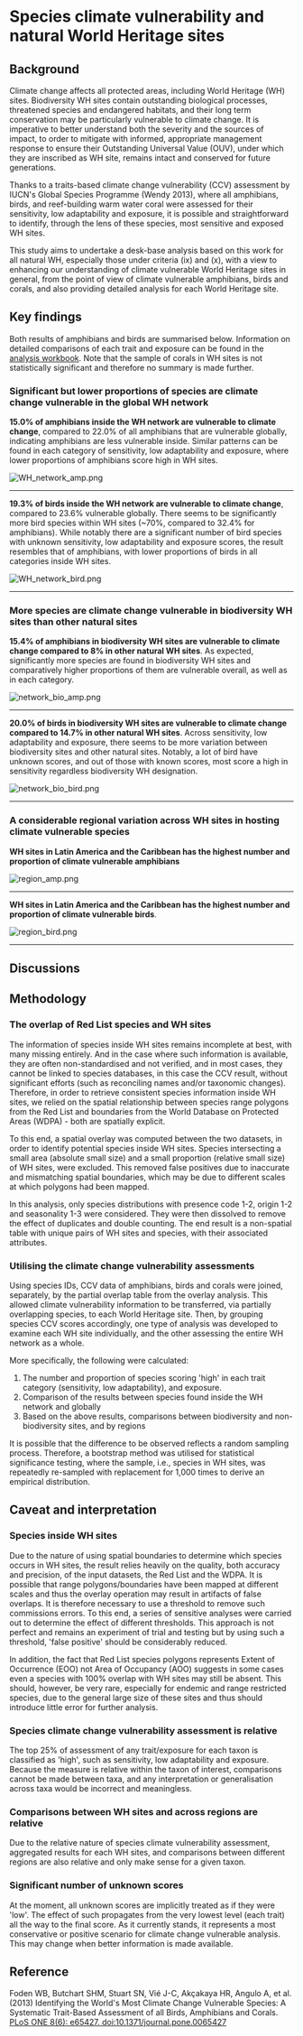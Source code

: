 # Species climate vulnerability and natural World Heritage sites

## Background

Climate change affects all protected areas, including World Heritage (WH) sites. Biodiversity WH sites contain outstanding biological processes, threatened species and endangered habitats, and their long term conservation may be particularly vulnerable to climate change. It is imperative to better understand both the severity and the sources of impact, to order to mitigate with informed, appropriate management response to ensure their Outstanding Universal Value (OUV), under which they are inscribed as WH site, remains intact and conserved for future generations.

Thanks to a traits-based climate change vulnerability (CCV) assessment by IUCN's Global Species Programme (Wendy 2013), where all amphibians, birds, and reef-building warm water coral were assessed for their sensitivity, low adaptability and exposure, it is possible and straightforward to identify, through the lens of these species, most sensitive and exposed WH sites.

This study aims to undertake a desk-base analysis based on this work for all natural WH, especially those under criteria (ix) and (x), with a view to enhancing our understanding of climate vulnerable World Heritage sites in general, from the point of view of climate vulnerable amphibians, birds and corals, and also providing detailed analysis for each World Heritage site.

## Key findings

Both results of amphibians and birds are summarised below. Information on detailed comparisons of each trait and exposure can be found in the [analysis workbook](./workspace.ipynb). Note that the sample of corals in WH sites is not statistically significant and therefore no summary is made further.

### Significant but lower proportions of species are climate change vulnerable in the global WH network

**15.0% of amphibians inside the WH network are vulnerable to climate change**, compared to 22.0% of all amphibians that are vulnerable globally, indicating amphibians are less vulnerable inside. Similar patterns can be found in each category of sensitivity, low adaptability and exposure, where lower proportions of amphibians score high in WH sites. 

<!-- Similar to the global trend, amphibians in WH sites also face a low dispersal capacity (24.9%) and in terms of generation turnover many species remain unknown (more than 30%). -->

![WH_network_amp.png](wh_network_amp.png)

---

**19.3% of birds inside the WH network are vulnerable to climate change**, compared to 23.6% vulnerable globally. There seems to be significantly more bird species within WH sites (~70%, compared to 32.4% for amphibians). While notably there are a significant number of bird species with unknown sensitivity, low adaptability and exposure scores, the result resembles that of amphibians, with lower proportions of birds in all categories inside WH sites.

![WH_network_bird.png](wh_network_bird.png)

---

### More species are climate change vulnerable in biodiversity WH sites than other natural sites

**15.4% of amphibians in biodiversity WH sites are vulnerable to climate change compared to 8% in other natural WH sites**. As expected, significantly more species are found in biodiversity WH sites and  comparatively higher proportions of them are vulnerable overall, as well as in each category.

![network_bio_amp.png](network_bio_amp.png)

---

**20.0% of birds in biodiversity WH sites are vulnerable to climate change compared to 14.7% in other natural WH sites**. Across sensitivity, low adaptability and exposure, there seems to be more variation between biodiversity sites and other natural sites. Notably, a lot of bird have unknown scores, and out of those with known scores, most score a high in sensitivity regardless biodiversity WH designation.

![network_bio_bird.png](network_bio_bird.png)

---

### A considerable regional variation across WH sites in hosting climate vulnerable species

**WH sites in Latin America and the Caribbean has the highest number and proportion of climate vulnerable amphibians**

![region_amp.png](region_amp.png)

---

**WH sites in Latin America and the Caribbean has the highest number and proportion of climate vulnerable birds**. 

![region_bird.png](region_bird.png)

---
## Discussions
<!-- There are substantial proportions of climate change vulnerable species inside WH sites. In the case of birds, one in five in WH sites are vulnerable to climate change

however, if compared globally the figure seems significantly lower. In both cases of amphibians and birds, fewer of them are sensitive, with low adaptability and exposed. This may reflect the fact WH sites are protected areas, and very often stringent protection and management schemes are in place and better enforced, therefore their habitats are more likely to be intact and undisturbed. 


The difference in species climate vulnerability between biodiversity and other natural WH sites for reflects WH criteria. In the case of amphibians, where substantially more species are found in biodiversity sites,  -->

## Methodology

### The overlap of Red List species and WH sites

The information of species inside WH sites remains incomplete at best, with many missing entirely. And in the case where such information is available, they are often non-standardised and not verified, and in most cases, they cannot be linked to species databases, in this case the CCV result, without significant efforts (such as reconciling names and/or taxonomic changes). Therefore, in order to retrieve consistent species information inside WH sites, we relied on the spatial relationship between species range polygons from the Red List and boundaries from the World Database on Protected Areas (WDPA) - both are spatially explicit. 

To this end, a spatial overlay was computed between the two datasets, in order to identify potential species inside WH sites. Species intersecting a small area (absolute small size) and a small proportion (relative small size) of WH sites, were excluded. This removed false positives due to inaccurate and mismatching spatial boundaries, which may be due to different scales at which polygons had been mapped. 

In this analysis, only species distributions with presence code 1-2, origin 1-2 and seasonality 1-3 were considered. They were then dissolved to remove the effect of duplicates and double counting. The end result is a non-spatial table with unique pairs of WH sites and species, with their associated attributes.

### Utilising the climate change vulnerability assessments

Using species IDs, CCV data of amphibians, birds and corals were joined, separately, by the partial overlap table from the overlay analysis. This allowed climate vulnerability information to be transferred, via partially overlapping species, to each World Heritage site. Then, by grouping species CCV scores accordingly, one type of analysis was developed to examine each WH site individually, and the other assessing the entire WH network as a whole.

More specifically, the following were calculated:

1. The number and proportion of species scoring 'high' in each trait category (sensitivity, low adaptability), and exposure.  
2. Comparison of the results between species found inside the WH network and globally
3. Based on the above results, comparisons between biodiversity and non-biodiversity sites, and by regions

It is possible that the difference to be observed reflects a random sampling process. Therefore, a bootstrap method was utilised for statistical significance testing, where the sample, i.e., species in WH sites, was repeatedly re-sampled with replacement for 1,000 times to derive an empirical distribution.

## Caveat and interpretation

### Species inside WH sites

Due to the nature of using spatial boundaries to determine which species occurs in WH sites, the result relies heavily on the quality, both accuracy and precision, of the input datasets, the Red List and the WDPA. It is possible that range polygons/boundaries have been mapped at different scales and thus the overlay operation may result in artifacts of false overlaps. It is therefore necessary to use a threshold to remove such commissions errors. To this end, a series of sensitive analyses were carried out to determine the effect of different thresholds. This approach is not perfect and remains an experiment of trial and testing but by using such a threshold, 'false positive' should be considerably reduced.

In addition, the fact that Red List species polygons represents Extent of Occurrence (EOO) not Area of Occupancy (AOO) suggests in some cases even a species with 100% overlap with WH sites may still be absent. This should, however, be very rare, especially for endemic and range restricted species, due to the general large size of these sites and thus should introduce little error for further analysis. 

### Species climate change vulnerability assessment is relative

The top 25% of assessment of any trait/exposure for each taxon is classified as 'high', such as sensitivity, low adaptability and exposure. Because the measure is relative within the taxon of interest, comparisons cannot be made between taxa, and any interpretation or generalisation across taxa would be incorrect and meaningless.

### Comparisons between WH sites and across regions are relative

Due to the relative nature of species climate vulnerability assessment, aggregated results for each WH sites, and comparisons between different regions are also relative and only make sense for a given taxon.

### Significant number of unknown scores

At the moment, all unknown scores are implicitly treated as if they were 'low'. The effect of such propagates from the very lowest level (each trait) all the way to the final score. As it currently stands, it represents a most conservative or positive scenario for climate change vulnerable analysis. This may change when better information is made available.

## Reference
Foden WB, Butchart SHM, Stuart SN, Vié J-C, Akçakaya HR, Angulo A, et al. (2013) Identifying the World's Most Climate Change Vulnerable Species: A Systematic Trait-Based Assessment of all Birds, Amphibians and Corals. [PLoS ONE 8(6): e65427. doi:10.1371/journal.pone.0065427](http://journals.plos.org/plosone/article?id=10.1371/journal.pone.0065427)